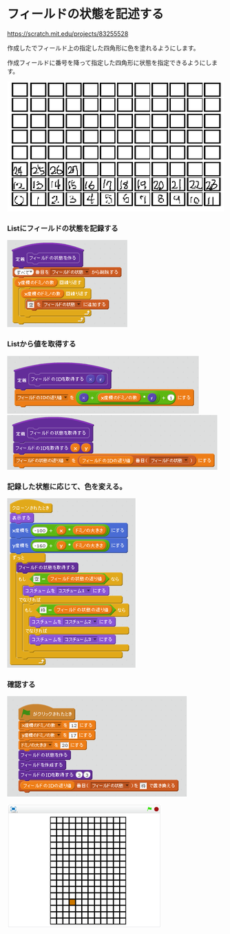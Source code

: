 # フィールドの状態を記述する

https://scratch.mit.edu/projects/83255528


作成したでフィールド上の指定した四角形に色を塗れるようにします。

作成フィールドに番号を降って指定した四角形に状態を指定できるようにします。

![](filed_id.png)


### Listにフィールドの状態を記録する
![](script_create_state.png)

### Listから値を取得する
![](script_get_state_id.png)
![](script_get_state_value.png)

### 記録した状態に応じて、色を変える。

![](script_paint_domino.png)



### 確認する

![](script_main.png)

![](test.png)
